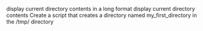 display current directory contents in a long format
display current directory contents
Create a script that creates a directory named my_first_directory in the /tmp/ directory

